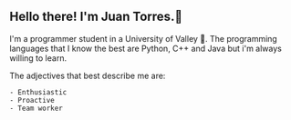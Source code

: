 ##  Hello there! I'm Juan Torres.👋
I'm a programmer student in a University of Valley 📖. The programming languages ​​that I know the best are Python, C++ and Java but i'm always willing to learn.

The adjectives that best describe me are:

    - Enthusiastic
    - Proactive
    - Team worker
   

<!--
**JuanTowers14/JuanTowers14** is a ✨ _special_ ✨ repository because its `README.md` (this file) appears on your GitHub profile.

Here are some ideas to get you started:

- 🔭 I’m currently working on ...
- 🌱 I’m currently learning ...
- 👯 I’m looking to collaborate on ...
- 🤔 I’m looking for help with ...
- 💬 Ask me about ...
- 📫 How to reach me: ...
- 😄 Pronouns: ...
- ⚡ Fun fact: ...
-->
